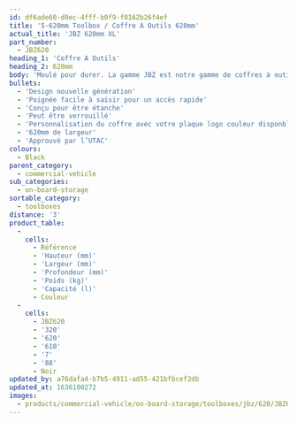 ```yaml
---
id: df6ade60-d0ec-4fff-b0f9-f0162b26f4ef
title: '5-620mm Toolbox / Coffre A Outils 620mm'
actual_title: 'JBZ 620mm XL'
part_number:
  - JBZ620
heading_1: 'Coffre A Outils'
heading_2: 620mm
body: 'Moulé pour durer. La gamme JBZ est notre gamme de coffres à outils nouvelle génération conçue pour les véhicules industriels.'
bullets:
  - 'Design nouvelle génération'
  - 'Poignée facile à saisir pour un accès rapide'
  - 'Conçu pour être étanche'
  - 'Peut être verrouillé'
  - 'Personnalisation du coffre avec votre plaque logo couleur disponble (En option)'
  - '620mm de largeur'
  - 'Approuvé par l’UTAC'
colours:
  - Black
parent_category:
  - commercial-vehicle
sub_categories:
  - on-board-storage
sortable_category:
  - toolboxes
distance: '3'
product_table:
  -
    cells:
      - Référence
      - 'Hauteur (mm)'
      - 'Largeur (mm)'
      - 'Profondeur (mm)'
      - 'Poids (kg)'
      - 'Capacité (l)'
      - Couleur
  -
    cells:
      - JBZ620
      - '320'
      - '620'
      - '610'
      - '7'
      - '88'
      - Noir
updated_by: a76dafa4-b7b5-4911-ad55-421bfbcef2db
updated_at: 1636100272
images:
  - products/commercial-vehicle/on-board-storage/toolboxes/jbz/620/JBZ620.png
---
```

